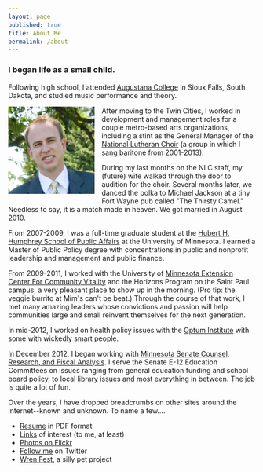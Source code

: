 ```yaml
---
layout: page
published: true
title: About Me
permalink: /about
---
```


### I began life as a small child. 

Following high school, I attended [Augustana College](http://www.augie.edu) in Sioux Falls, South Dakota, and studied music performance and theory.

<img src="/images/bjorn.jpg" style="width: 35%; float:left;margin:0 1em 1em 0;" alt="Bjorn Arneson" />

After moving to the Twin Cities, I worked in development and management roles for a couple metro-based arts organizations, including a stint as the General Manager of the [National Lutheran Choir](http://www.nlca.com) (a group in which I sang baritone from 2001-2013).

During my last months on the NLC staff, my (future) wife walked through the door to audition for the choir. Several months later, we danced the polka to Michael Jackson at a tiny Fort Wayne pub called "The Thirsty Camel." Needless to say, it is a match made in heaven. We got married in August 2010.

From 2007-2009, I was a full-time graduate student at the [Hubert H. Humphrey School of Public Affairs](http://www.hhh.umn.edu) at the University of Minnesota. I earned a Master of Public Policy degree with concentrations in public and nonprofit leadership and management and public finance. 

From 2009-2011, I worked with the University of [Minnesota Extension Center For Community Vitality](http://www.extension.umn.edu/community/) and the Horizons Program on the Saint Paul campus, a very pleasant place to show up in the morning. (Pro tip: the veggie burrito at Mim's can't be beat.) Through the course of that work, I met many amazing leaders whose convictions and passion will help communities large and small reinvent themselves for the next generation.

In mid-2012, I worked on health policy issues with the [Optum Institute](http://www.institute.optum.com) with some with wickedly smart people. 

In December 2012, I began working with [Minnesota Senate Counsel, Research, and Fiscal Analysis](http://www.senate.mn/departments/office_bio.php?office_id=1007&ls=).
I serve the Senate E-12 Education Committees on issues ranging from general education 
funding and school board policy, to local library issues and most everything in between. The job is quite a lot of fun.

Over the years, I have dropped breadcrumbs on other sites around the internet--known and unknown. To name a few....

- [Resume](//dl.dropbox.com/u/1176144/bjornarneson.com/resume.pdf) in PDF format
- [Links](//pinboard.in/u:bjornarneson) of interest (to me, at least)
- [Photos on Flickr](//flickr.com/photos/bjornarneson)
- [Follow me](//twitter.com/bjornarneson) on Twitter
- [Wren Fest](//wrenfest.tumblr.com), a silly pet project



